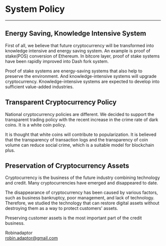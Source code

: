 # System Policy   

***


## Energy Saving, Knowledge Intensive System   

First of all, we believe that future cryptocurrency will be transformed into knowledge intensive and energy saving system. An example is proof of stake(POS) conversion of Ethereum. In bitcore layer, proof of stake systems have been rapidly improved into Dash fork system.   

Proof of stake systems are energy-saving systems that also help to preserve the environment. And knowledge-intensive systems will upgrade cryptocurrency. Knowledge-intensive systems are expected to develop into sufficient value-added industries.   



## Transparent Cryptocurrency Policy   

National cryptocurrency policies are different. We decided to support the transparent trading policy with the recent increase in the crime rate of dark coins. It is a white coin policy.   

It is thought that white coins will contribute to popularization. It is believed that the transparency of transaction logs and the transparency of coin volume can reduce social crime, which is a suitable model for blockchain plus.   



## Preservation of Cryptocurrency Assets   

Cryptocurrency is the business of the future industry combining technology and credit. Many cryptocurrencies have emerged and disappeared to date.  

The disappearance of cryptocurrency has been caused by various factors, such as business bankruptcy, poor management, and lack of technology. Therefore, we studied the technology that can restore digital assets without destroying them as a way to protect customers' assets.   

Preserving customer assets is the most important part of the credit business.   
   
   
   
Robinadaptor   
robin.adaptor@gmail.com    